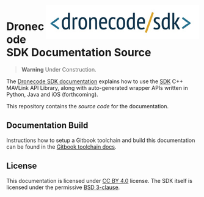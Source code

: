 <img src="./assets/site/sdk_logo_full.jpg" align="right" title="Dronecode SDK Logo" width="400px"/>

# Dronecode SDK Documentation Source

> **Warning** Under Construction.

The [Dronecode SDK documentation](https://sdk.dronecode.org/en/) explains how to use the [SDK](https://github.com/dronecore/DroneCor) C++ MAVLink API Library, along with auto-generated wrapper APIs written in Python, Java and iOS (forthcoming).

This repository contains the *source code* for the documentation.

## Documentation Build

Instructions how to setup a Gitbook toolchain and build this documentation can be found in the [Gitbook toolchain docs](https://toolchain.gitbook.com/setup.html).


## License

This documentation is licensed under [CC BY 4.0](https://creativecommons.org/licenses/by/4.0/) license. The SDK itself is licensed under the permissive [BSD 3-clause](https://github.com/dronecore/DroneCore/blob/master/LICENSE.md).
